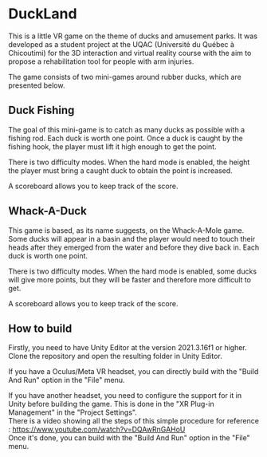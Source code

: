 # DuckLand
This is a little VR game on the theme of ducks and amusement parks. It was developed as a student project at the UQAC (Université du Québec à Chicoutimi) for the 3D interaction and virtual reality course with the aim to propose a rehabilitation tool for people with arm injuries.

The game consists of two mini-games around rubber ducks, which are presented below.

## Duck Fishing
The goal of this mini-game is to catch as many ducks as possible with a fishing rod. Each duck is worth one point. Once a duck is caught by the fishing hook, the player must lift it high enough to get the point.

There is two difficulty modes. When the hard mode is enabled, the height the player must bring a caught duck to obtain the point is increased.

A scoreboard allows you to keep track of the score.

## Whack-A-Duck
This game is based, as its name suggests, on the Whack-A-Mole game. Some ducks will appear in a basin and the player would need to touch their heads after they emerged from the water and before they dive back in. Each duck is worth one point.

There is two difficulty modes. When the hard mode is enabled, some ducks will give more points, but they will be faster and therefore more difficult to get.

A scoreboard allows you to keep track of the score.

## How to build
Firstly, you need to have Unity Editor at the version 2021.3.16f1 or higher. Clone the repository and open the resulting folder in Unity Editor.

If you have a Oculus/Meta VR headset, you can directly build with the "Build And Run" option in the "File" menu.

If you have another headset, you need to configure the support for it in Unity before building the game. This is done in the "XR Plug-in Management" in the "Project Settings".  
There is a video showing all the steps of this simple procedure for reference : https://www.youtube.com/watch?v=DQAwRnGAHoU  
Once it's done, you can build with the "Build And Run" option in the "File" menu.
